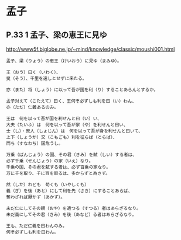 # 孟子

## P.33 1 孟子、梁の恵王に見ゆ
http://www5f.biglobe.ne.jp/~mind/knowledge/classic/moushi001.html 
```
孟子、梁（りょう）の恵王（けいおう）に見ゆ（まみゆ）。

王（おう）曰く（いわく）、
叟（そう）、千里を遠しとせずに来たる。

亦（また）将（しょう）に以って吾が国を利（り）することあらんとするか。

孟子対えて（こたえて）曰く、王何ぞ必ずしも利を曰（い）わん、
亦（ただ）仁義あるのみ。

王は　何を以って吾が国を利せんと曰（い）い、
大夫（たいふ）は　何を以って吾が家（や）を利せんと曰い、
士（し）・庶人（しょじん）は　何を以って吾が身を利せんと曰いて、
上下（しょうか）交（こもごも）利を征らば（とらば）、
而ち（すなわち）国危うし。

万乗（ばんじょう）の国、その君（きみ）を弑（しい）する者は、
必ず千乗（せんじょう）の家（いえ）なり。
千乗の国、その君を弑する者は、必ず百乗の家なり。
万に千を取り、千に百を取るは、多からずと為さず。

然（しか）れども　苟くも（いやしくも）
義（ぎ）を後（あと）にして利を先（さき）にすることあらば、
奪わざれば厭かず（あかず）。

未だ仁にしてその親（おや）を遺つる（すつる）者はあらざるなり。
未だ義にしてその君（きみ）を後（あなど）る者はあらざるなり。

王も、ただ仁義を曰わんのみ。
何ぞ必ずしも利を曰わん。 
```
